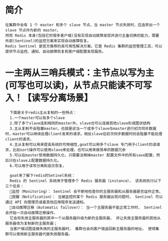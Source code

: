 #  简介 
    在集群中会有 1 个 master 和多个 slave 节点，当 master 节点失效时，应选举出一个 slave 节点作为新的 master。
    然而 Redis 本身(包括它的很多客户端)没有实现自动故障发现并进行主备切换的能力，需要外部(Sentinel)的监控方案来实现自动故障恢复。
    Redis Sentinel 是官方推荐的高可用性解决方案。它是 Redis 集群的监控管理工具，可以提供节点监控、通知、自动故障恢复和客户端配置发现服务。

#  一主两从三哨兵模式：主节点以写为主(可写也可以读)，从节点只能读不可写入！【读写分离场景】

      下面是关于redis主从复制的一些特点：
      1.一个master可以有多个slave
      2.除了多个slave连到相同的master外，slave也可以连接其他slave形成图状结构
      3.主从复制不会阻塞master。也就是说当一个或多个slave与master进行初次同步数据时，master可以继续处理client发来的请求。相反slave在初次同步数据时则会阻塞不能处理client的请求。
      4.主从复制可以用来提高系统的可伸缩性,goat可以用多个slave 专门用于client的读请求，比如sort操作可以使用slave来处理。也可以用来做简单的数据冗余
      5.可以在master禁用数据持久化，只需要注释掉master 配置文件中的所有save配置，然后只在slave上配置数据持久化。
      6.可以用于读写分离和容灾恢复。

      goat来了解下redis的Setinel系统：
      Redis 的 Sentinel 系统用于管理多个 Redis 服务器（instance）， 该系统执行以下三个任务：
      监控（Monitoring）： Sentinel 会不断地检查你的主服务器和从服务器是否运作正常。
      提醒（Notification）： 当被监控的某个 Redis 服务器出现问题时， Sentinel 可以通过 API 向管理员或者其他应用程序发送通知。
      自动故障迁移（Automatic failover）： 当一个主服务器不能正常工作时， Sentinel 会开始一次自动故障迁移操作，
      它会将失效主服务器的其中一个从服务器升级为新的主服务器， 并让失效主服务器的其他从服务器改为复制新的主服务器；
      当客户端试图连接失效的主服务器时， 集群也会向客户端返回新主服务器的地址， 使得集群可以使用新主服务器代替失效服务器。